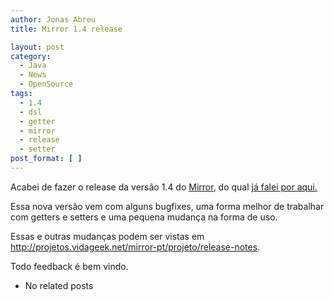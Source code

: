 ```yaml
---
author: Jonas Abreu
title: Mirror 1.4 release

layout: post
category:
  - Java
  - News
  - OpenSource
tags:
  - 1.4
  - dsl
  - getter
  - mirror
  - release
  - setter
post_format: [ ]
---
```

Acabei de fazer o release da versão 1.4 do [Mirror][1], do qual [já falei por aqui.][2]

Essa nova versão vem com alguns bugfixes, uma forma melhor de trabalhar com getters e setters e uma pequena mudança na forma de uso.

Essas e outras mudanças podem ser vistas em <http://projetos.vidageek.net/mirror-pt/projeto/release-notes>.

Todo feedback é bem vindo. 

*   No related posts












 [1]: http://projetos.vidageek.net/mirror-pt
 [2]: http://vidageek.net/2008/11/16/mirror-dsl/





